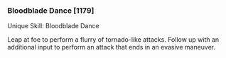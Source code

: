 ### Bloodblade Dance [1179]

Unique Skill: Bloodblade Dance

Leap at foe to perform a flurry of tornado-like attacks. Follow up with an additional input to perform an attack that ends in an evasive maneuver.